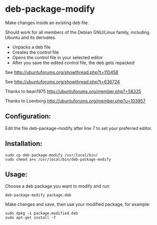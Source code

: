deb-package-modify
==================

Make changes inside an existing deb file. 

Should work for all members of the Debian GNU/Linux family, including Ubuntu and its derivates.

- Unpacks a deb file
- Creates the control file
- Opens the control file in your selected editor
- After you save the edited control file, the deb gets repacked

See http://ubuntuforums.org/showthread.php?t=110458 

See http://ubuntuforums.org/showthread.php?t=636724

Thanks to bean1975 http://ubuntuforums.org/member.php?=58325

Thanks to Loevborg http://ubuntuforums.org/member.php?u=103957

Configuration:
--------------

Edit the file deb-package-modify after line 7 to set your preferred editor.

Installation: 
-------------

    sudo cp deb-package-modify /usr/local/bin/
    sudo chmod a+x /usr/local/bin/deb-package-modify

Usage:
------

Choose a deb package you want to modify and run:

    deb-package-modify package.deb

Make changes and save, then use your modified package, for example:

    sudo dpkg -i package.modified.deb
    sudo apt-get install -f
